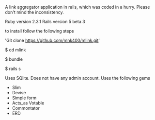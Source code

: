 A link aggregator application in rails, which was coded in a hurry. Please don't mind the inconsistency.

Ruby version 2.3.1
Rails version 5 beta 3

to install follow the following steps

'Git clone https://github.com/mnk400/mlink.git'

$ cd mlink

$ bundle

$ rails s

Uses SQlite.
Does not have any admin account.
Uses the following gems
- Slim
- Devise
- Simple form
- Acts_as Votable
- Commontator
- ERD
